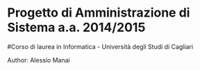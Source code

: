 # Progetto di Amministrazione di Sistema a.a. 2014/2015 #
#Corso di laurea in Informatica - Università degli Studi di Cagliari

Author: Alessio Manai